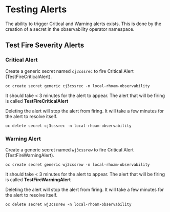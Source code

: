 # Testing Alerts

The ability to trigger Critical and Warning alerts exists.
This is done by the creation of a secret in the observability operator namespace.

## Test Fire Severity Alerts

### Critical Alert
Create a generic secret named `cj3cssrec` to fire Critical Alert (TestFireCriticalAlert).
```shell
oc create secret generic cj3cssrec -n local-rhoam-observability
```
It should take < 3 minutes for the alert to appear.
The alert that will be firing is called **TestFireCriticalAlert**

Deleting the alert will stop the alert from firing.
It will take a few minutes for the alert to resolve itself.  
```shell
oc delete secret cj3cssrec -n local-rhoam-observability
```

### Warning Alert
Create a generic secret named `wj3cssrew` to fire Critical Alert (TestFireWarningAlert).
```shell
oc create secret generic wj3cssrew -n local-rhoam-observability
```
It should take < 3 minutes for the alert to appear.
The alert that will be firing is called **TestFireWarningAlert**

Deleting the alert will stop the alert from firing.
It will take a few minutes for the alert to resolve itself.
```shell
oc delete secret wj3cssrew -n local-rhoam-observability
```